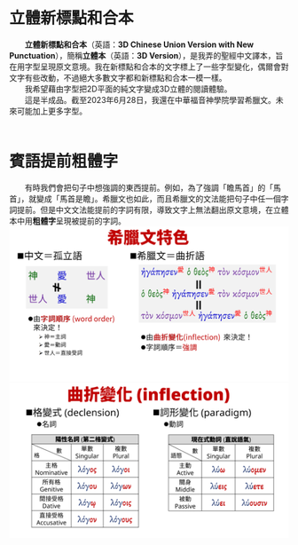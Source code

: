 # 立體新標點和合本

<div>　　<strong>立體新標點和合本</strong>（英語：<strong>3D Chinese Union Version with New Punctuation</strong>），簡稱<strong>立體本</strong>（英語：<strong>3D Version</strong>），是我弄的聖經中文譯本，旨在用字型呈現原文意境。我在新標點和合本的文字標上了一些字型變化，偶爾會對文字有些改動，不過絕大多數文字都和新標點和合本一模一樣。</div>
        <div>　　我希望藉由字型把2D平面的純文字變成3D立體的閱讀體驗。</div>
        <div>　　這是半成品。截至2023年6月28日，我還在中華福音神學院學習希臘文。未來可能加上更多字型。</div>
        <div>　　<h1> 賓語提前粗體字 </h1> </div>
        <div>　　有時我們會把句子中想強調的東西提前。例如，為了強調「瞻馬首」的「馬首」，就變成「馬首是瞻」。希臘文也如此，而且希臘文的文法能把句子中任一個字詞提前。但是中文文法能提前的字詞有限，導致文字上無法翻出原文意境，在立體本中用<b>粗體字</b>呈現被提前的字詞。 </div>
        <div class="pic"><img src="Greek1.png" alt="PictureNotFound" loading="lazy">
          <img src="Greek2.png" alt="PictureNotFound" loading="lazy"></div>

